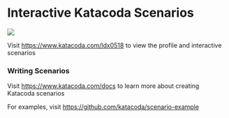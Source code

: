 # Interactive Katacoda Scenarios

[![](http://shields.katacoda.com/katacoda/ldx0518/count.svg)](https://www.katacoda.com/ldx0518 "Get your profile on Katacoda.com")

Visit https://www.katacoda.com/ldx0518 to view the profile and interactive scenarios

### Writing Scenarios
Visit https://www.katacoda.com/docs to learn more about creating Katacoda scenarios

For examples, visit https://github.com/katacoda/scenario-example

